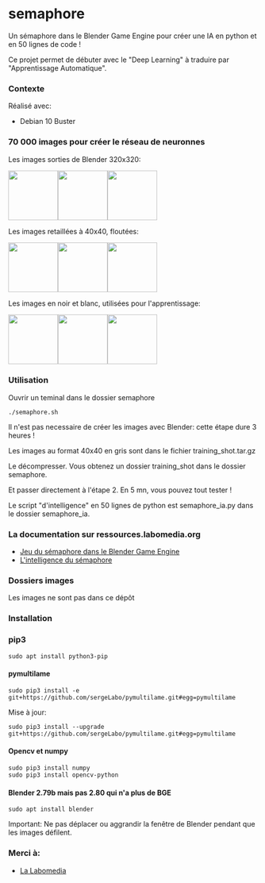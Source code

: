 # semaphore

Un sémaphore dans le Blender Game Engine pour créer une IA en python et en 50 lignes de code !

Ce projet permet de débuter avec le "Deep Learning" à traduire par "Apprentissage Automatique".

### Contexte

Réalisé avec:

* Debian 10 Buster

### 70 000 images pour créer le réseau de neuronnes

Les images sorties de Blender 320x320:

<img src="/doc/some_shot_320/shot_0_a.png" width="100" height="100"/><img src="/doc/some_shot_320/shot_1_space.png" width="100" height="100"/><img src="/doc/some_shot_320/shot_2_b.png" width="100" height="100"/>

Les images retaillées à 40x40, floutées:

<img src="/doc/some_shot_gray/shot_0_a.png" width="100" height="100"/><img src="/doc/some_shot_gray/shot_1_space.png" width="100" height="100"/><img src="/doc/some_shot_gray/shot_2_b.png" width="100" height="100"/>

Les images en noir et blanc, utilisées pour l'apprentissage:

<img src="/doc/some_shot_nb/shot_0_a.png" width="100" height="100"/><img src="/doc/some_shot_nb//shot_1_space.png" width="100" height="100"/><img src="/doc/some_shot_nb//shot_2_b.png" width="100" height="100"/>

### Utilisation

Ouvrir un teminal dans le dossier semaphore
~~~text
./semaphore.sh
~~~

Il n'est pas necessaire de créer les images avec Blender: cette étape dure 3 heures !

Les images au format 40x40 en gris sont dans le fichier training_shot.tar.gz

Le décompresser. Vous obtenez un dossier training_shot dans le dossier semaphore.

Et passer directement à l'étape 2. En 5 mn, vous pouvez tout tester !

Le script "d'intelligence" en 50 lignes de python est semaphore_ia.py dans le dossier semaphore_ia.

### La documentation sur ressources.labomedia.org

* [Jeu du sémaphore dans le Blender Game Engine](https://ressources.labomedia.org/jeu_du_semaphore_dans_le_blender_game_engine)
* [L'intelligence du sémaphore](https://ressources.labomedia.org/l_intelligence_du_semaphore)


### Dossiers images

Les images ne sont pas dans ce dépôt

### Installation
### pip3
~~~text
sudo apt install python3-pip
~~~

#### pymultilame
~~~text
sudo pip3 install -e git+https://github.com/sergeLabo/pymultilame.git#egg=pymultilame
~~~

Mise à jour:
~~~text
sudo pip3 install --upgrade git+https://github.com/sergeLabo/pymultilame.git#egg=pymultilame
~~~

#### Opencv et numpy
~~~text
sudo pip3 install numpy
sudo pip3 install opencv-python
~~~

#### Blender 2.79b mais pas 2.80 qui n'a plus de BGE
~~~text
sudo apt install blender
~~~

Important: Ne pas déplacer ou aggrandir la fenêtre de Blender pendant que les
images défilent.

### Merci à:

* [La Labomedia](https://ressources.labomedia.org)
